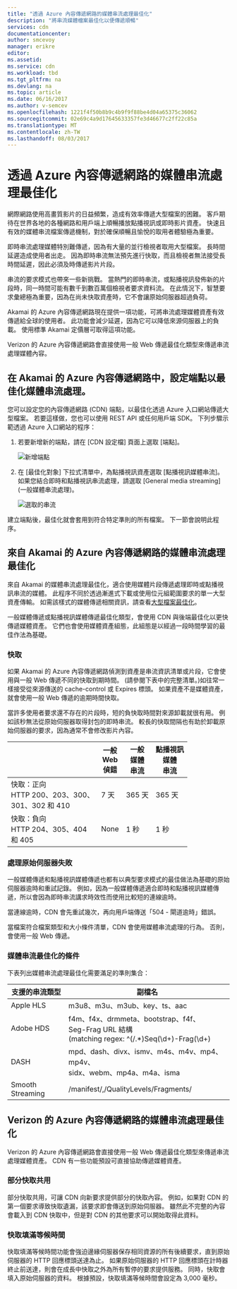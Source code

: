 ```yaml
---
title: "透過 Azure 內容傳遞網路的媒體串流處理最佳化"
description: "將串流媒體檔案最佳化以便傳遞順暢"
services: cdn
documentationcenter: 
author: smcevoy
manager: erikre
editor: 
ms.assetid: 
ms.service: cdn
ms.workload: tbd
ms.tgt_pltfrm: na
ms.devlang: na
ms.topic: article
ms.date: 06/16/2017
ms.author: v-semcev
ms.openlocfilehash: 1221f4f50b8b9c4b9f9f88be4d04a65375c36062
ms.sourcegitcommit: 02e69c4a9d17645633357fe3d46677c2ff22c85a
ms.translationtype: MT
ms.contentlocale: zh-TW
ms.lasthandoff: 08/03/2017
---
```

# <a name="media-streaming-optimization-via-the-azure-content-delivery-network"></a>透過 Azure 內容傳遞網路的媒體串流處理最佳化 
 
網際網路使用高畫質影片的日益頻繁，造成有效率傳遞大型檔案的困難。 客戶期待在世界各地的各種網路和用戶端上順暢播放點播視訊或即時影片資產。 快速且有效的媒體串流檔案傳遞機制，對於確保順暢且愉悅的取用者體驗極為重要。  

即時串流處理媒體特別難傳遞，因為有大量的並行檢視者取用大型檔案。 長時間延遲造成使用者出走。 因為即時串流無法預先進行快取，而且檢視者無法接受長時間延遲，因此必須及時傳遞影片片段。 

串流的要求模式也帶來一些新挑戰。 當熱門的即時串流，或點播視訊發佈新的片段時，同一時間可能有數千到數百萬個檢視者要求資料流。 在此情況下，智慧要求彙總極為重要，因為在尚未快取資產時，它不會讓原始伺服器超過負荷。
 
Akamai 的 Azure 內容傳遞網路現在提供一項功能，可將串流處理媒體資產有效傳遞給全球的使用者。 此功能會減少延遲，因為它可以降低來源伺服器上的負載。 使用標準 Akamai 定價層可取得這項功能。 

Verizon 的 Azure 內容傳遞網路會直接使用一般 Web 傳遞最佳化類型來傳遞串流處理媒體內容。
 
## <a name="configure-an-endpoint-to-optimize-media-streaming-in-the-azure-content-delivery-network-from-akamai"></a>在 Akamai 的 Azure 內容傳遞網路中，設定端點以最佳化媒體串流處理。
 
您可以設定您的內容傳遞網路 (CDN) 端點，以最佳化透過 Azure 入口網站傳遞大型檔案。 若要這樣做，您也可以使用 REST API 或任何用戶端 SDK。 下列步驟示範透過 Azure 入口網站的程序：

1. 若要新增新的端點，請在 [CDN 設定檔] 頁面上選取 [端點]。
  
    ![新增端點](./media/cdn-media-streaming-optimization/01_Adding.png)

2. 在 [最佳化對象] 下拉式清單中，為點播視訊資產選取 [點播視訊媒體串流]。 如果您結合即時和點播視訊串流處理，請選取 [General media streaming] \(一般媒體串流處理)。

    ![選取的串流](./media/cdn-media-streaming-optimization/02_Creating.png) 
 
建立端點後，最佳化就會套用到符合特定準則的所有檔案。 下一節會說明此程序。 
 
## <a name="media-streaming-optimizations-for-the-azure-content-delivery-network-from-akamai"></a>來自 Akamai 的 Azure 內容傳遞網路的媒體串流處理最佳化
 
來自 Akamai 的媒體串流處理最佳化，適合使用媒體片段傳遞處理即時或點播視訊串流的媒體。 此程序不同於透過漸進式下載或使用位元組範圍要求的單一大型資產傳輸。 如需該樣式的媒體傳遞相關資訊，請查看[大型檔案最佳化](cdn-large-file-optimization.md)。


一般媒體傳遞或點播視訊媒體傳遞最佳化類型，會使用 CDN 與後端最佳化以更快傳遞媒體資產。 它們也會使用媒體資產組態，此組態是以經過一段時間學習的最佳作法為基礎。

### <a name="caching"></a>快取

如果 Akamai 的 Azure 內容傳遞網路偵測到資產是串流資訊清單或片段，它會使用與一般 Web 傳遞不同的快取到期時間。 (請參閱下表中的完整清單。)如往常一樣接受從來源傳送的 cache-control 或 Expires 標頭。 如果資產不是媒體資產，就會使用一般 Web 傳遞的逾期時間快取。

當許多使用者要求還不存在的片段時，短的負快取時間對來源卸載就很有用。 例如該秒無法從原始伺服器取得封包的即時串流。 較長的快取間隔也有助於卸載原始伺服器的要求，因為通常不會修改影片內容。
 

|    | 一般<br> Web<br>偵錯 | 一般<br> 媒體<br> 串流 | 點播視訊 <br>媒體<br> 串流  
--- | --- | --- | ---
快取：正向 <br> HTTP 200、203、300、 <br> 301、302 和 410 | 7 天 |365 天 | 365 天   
快取：負向 <br> HTTP 204、305、404 <br> 和 405 | None | 1 秒 | 1 秒
 
### <a name="deal-with-origin-failure"></a>處理原始伺服器失敗  

一般媒體傳遞和點播視訊媒體傳遞也都有以典型要求模式的最佳做法為基礎的原始伺服器逾時和重試記錄。 例如，因為一般媒體傳遞適合即時和點播視訊媒體傳遞，所以會因為即時串流講求時效性而使用比較短的連線逾時。

當連線逾時，CDN 會先重試幾次，再向用戶端傳送「504 - 閘道逾時」錯誤。 

當檔案符合檔案類型和大小條件清單，CDN 會使用媒體串流處理的行為。 否則，會使用一般 Web 傳遞。
   
### <a name="conditions-for-media-streaming-optimization"></a>媒體串流最佳化的條件 

下表列出媒體串流處理最佳化需要滿足的準則集合： 
 
支援的串流類型 | 副檔名  
--- | ---  
Apple HLS | m3u8、m3u、m3ub、key、ts、aac
Adobe HDS | f4m、f4x、drmmeta、bootstrap、f4f、<br>Seg-Frag URL 結構 <br> (matching regex: ^(/.*)Seq(\d+)-Frag(\d+)
DASH | mpd、dash、divx、ismv、m4s、m4v、mp4、mp4v、 <br> sidx、webm、mp4a、m4a、isma
Smooth Streaming | /manifest/,/QualityLevels/Fragments/
  

 
## <a name="media-streaming-optimizations-for-the-azure-content-delivery-network-from-verizon"></a>Verizon 的 Azure 內容傳遞網路的媒體串流處理最佳化

Verizon 的 Azure 內容傳遞網路會直接使用一般 Web 傳遞最佳化類型來傳遞串流處理媒體資產。 CDN 有一些功能預設可直接協助傳遞媒體資產。

### <a name="partial-cache-sharing"></a>部分快取共用

部分快取共用，可讓 CDN 向新要求提供部分的快取內容。 例如，如果對 CDN 的第一個要求導致快取遺漏，該要求即會傳送到原始伺服器。 雖然此不完整的內容會載入到 CDN 快取中，但是對 CDN 的其他要求可以開始取得此資料。 

### <a name="cache-fill-wait-time"></a>快取填滿等候時間

 快取填滿等候時間功能會強迫邊緣伺服器保存相同資源的所有後續要求，直到原始伺服器的 HTTP 回應標頭送達為止。 如果原始伺服器的 HTTP 回應標頭在計時器終止前送達，則會在成長中快取之外為所有暫停的要求提供服務。 同時，快取會填入原始伺服器的資料。 根據預設，快取填滿等候時間會設定為 3,000 毫秒。 

